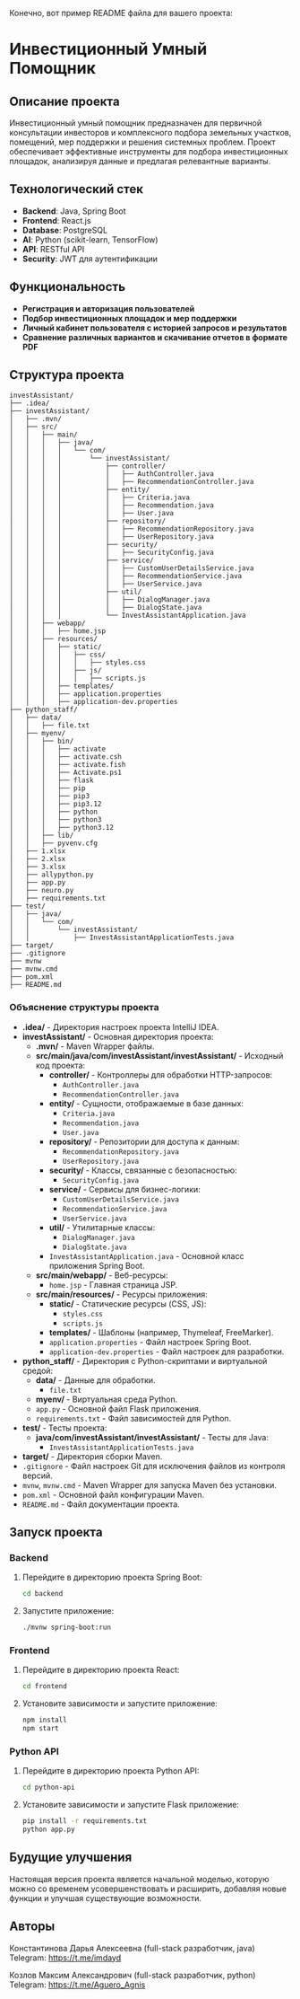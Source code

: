 Конечно, вот пример README файла для вашего проекта:

# Инвестиционный Умный Помощник

## Описание проекта
Инвестиционный умный помощник предназначен для первичной консультации инвесторов и комплексного подбора земельных участков, помещений, мер поддержки и решения системных проблем. Проект обеспечивает эффективные инструменты для подбора инвестиционных площадок, анализируя данные и предлагая релевантные варианты.

## Технологический стек
- **Backend**: Java, Spring Boot
- **Frontend**: React.js
- **Database**: PostgreSQL
- **AI**: Python (scikit-learn, TensorFlow)
- **API**: RESTful API
- **Security**: JWT для аутентификации

## Функциональность
- **Регистрация и авторизация пользователей**
- **Подбор инвестиционных площадок и мер поддержки**
- **Личный кабинет пользователя с историей запросов и результатов**
- **Сравнение различных вариантов и скачивание отчетов в формате PDF**

## Структура проекта
```
investAssistant/
├── .idea/
├── investAssistant/
│   ├── .mvn/
│   ├── src/
│   │   ├── main/
│   │   │   ├── java/
│   │   │   │   └── com/
│   │   │   │       └── investAssistant/
│   │   │   │           ├── controller/
│   │   │   │           │   ├── AuthController.java
│   │   │   │           │   ├── RecommendationController.java
│   │   │   │           ├── entity/
│   │   │   │           │   ├── Criteria.java
│   │   │   │           │   ├── Recommendation.java
│   │   │   │           │   ├── User.java
│   │   │   │           ├── repository/
│   │   │   │           │   ├── RecommendationRepository.java
│   │   │   │           │   ├── UserRepository.java
│   │   │   │           ├── security/
│   │   │   │           │   ├── SecurityConfig.java
│   │   │   │           ├── service/
│   │   │   │           │   ├── CustomUserDetailsService.java
│   │   │   │           │   ├── RecommendationService.java
│   │   │   │           │   ├── UserService.java
│   │   │   │           ├── util/
│   │   │   │           │   ├── DialogManager.java
│   │   │   │           │   ├── DialogState.java
│   │   │   │           └── InvestAssistantApplication.java
│   │   ├── webapp/
│   │   │   ├── home.jsp
│   │   ├── resources/
│   │   │   ├── static/
│   │   │   │   ├── css/
│   │   │   │   │   ├── styles.css
│   │   │   │   ├── js/
│   │   │   │   │   ├── scripts.js
│   │   │   ├── templates/
│   │   │   ├── application.properties
│   │   │   ├── application-dev.properties
├── python_staff/
│   ├── data/
│   │   ├── file.txt
│   ├── myenv/
│   │   ├── bin/
│   │   │   ├── activate
│   │   │   ├── activate.csh
│   │   │   ├── activate.fish
│   │   │   ├── Activate.ps1
│   │   │   ├── flask
│   │   │   ├── pip
│   │   │   ├── pip3
│   │   │   ├── pip3.12
│   │   │   ├── python
│   │   │   ├── python3
│   │   │   ├── python3.12
│   │   ├── lib/
│   │   ├── pyvenv.cfg
│   ├── 1.xlsx
│   ├── 2.xlsx
│   ├── 3.xlsx
│   ├── allypython.py
│   ├── app.py
│   ├── neuro.py
│   ├── requirements.txt
├── test/
│   ├── java/
│   │   └── com/
│   │       └── investAssistant/
│   │           ├── InvestAssistantApplicationTests.java
├── target/
├── .gitignore
├── mvnw
├── mvnw.cmd
├── pom.xml
├── README.md

```

### Объяснение структуры проекта

- **.idea/** - Директория настроек проекта IntelliJ IDEA.
- **investAssistant/** - Основная директория проекта:
  - **.mvn/** - Maven Wrapper файлы.
  - **src/main/java/com/investAssistant/investAssistant/** - Исходный код проекта:
    - **controller/** - Контроллеры для обработки HTTP-запросов:
      - `AuthController.java`
      - `RecommendationController.java`
    - **entity/** - Сущности, отображаемые в базе данных:
      - `Criteria.java`
      - `Recommendation.java`
      - `User.java`
    - **repository/** - Репозитории для доступа к данным:
      - `RecommendationRepository.java`
      - `UserRepository.java`
    - **security/** - Классы, связанные с безопасностью:
      - `SecurityConfig.java`
    - **service/** - Сервисы для бизнес-логики:
      - `CustomUserDetailsService.java`
      - `RecommendationService.java`
      - `UserService.java`
    - **util/** - Утилитарные классы:
      - `DialogManager.java`
      - `DialogState.java`
    - `InvestAssistantApplication.java` - Основной класс приложения Spring Boot.
  - **src/main/webapp/** - Веб-ресурсы:
    - `home.jsp` - Главная страница JSP.
  - **src/main/resources/** - Ресурсы приложения:
    - **static/** - Статические ресурсы (CSS, JS):
      - `styles.css`
      - `scripts.js`
    - **templates/** - Шаблоны (например, Thymeleaf, FreeMarker).
    - `application.properties` - Файл настроек Spring Boot.
    - `application-dev.properties` - Файл настроек для разработки.
- **python_staff/** - Директория с Python-скриптами и виртуальной средой:
  - **data/** - Данные для обработки.
    - `file.txt`
  - **myenv/** - Виртуальная среда Python.
  - `app.py` - Основной файл Flask приложения.
  - `requirements.txt` - Файл зависимостей для Python.
- **test/** - Тесты проекта:
  - **java/com/investAssistant/investAssistant/** - Тесты для Java:
    - `InvestAssistantApplicationTests.java`
- **target/** - Директория сборки Maven.
- `.gitignore` - Файл настроек Git для исключения файлов из контроля версий.
- `mvnw`, `mvnw.cmd` - Maven Wrapper для запуска Maven без установки.
- `pom.xml` - Основной файл конфигурации Maven.
- `README.md` - Файл документации проекта.


## Запуск проекта

### Backend
1. Перейдите в директорию проекта Spring Boot:
   ```bash
   cd backend
   ```
2. Запустите приложение:
   ```bash
   ./mvnw spring-boot:run
   ```

### Frontend
1. Перейдите в директорию проекта React:
   ```bash
   cd frontend
   ```
2. Установите зависимости и запустите приложение:
   ```bash
   npm install
   npm start
   ```

### Python API
1. Перейдите в директорию проекта Python API:
   ```bash
   cd python-api
   ```
2. Установите зависимости и запустите Flask приложение:
   ```bash
   pip install -r requirements.txt
   python app.py
   ```

## Будущие улучшения
Настоящая версия проекта является начальной моделью, которую можно со временем усовершенствовать и расширить, добавляя новые функции и улучшая существующие возможности.

## Авторы
Константинова Дарья Алексеевна (full-stack разработчик, java)
Telegram: https://t.me/imdayd

Козлов Максим Александрович (full-stack разработчик, python)
Telegram: https://t.me/Aguero_Agnis




